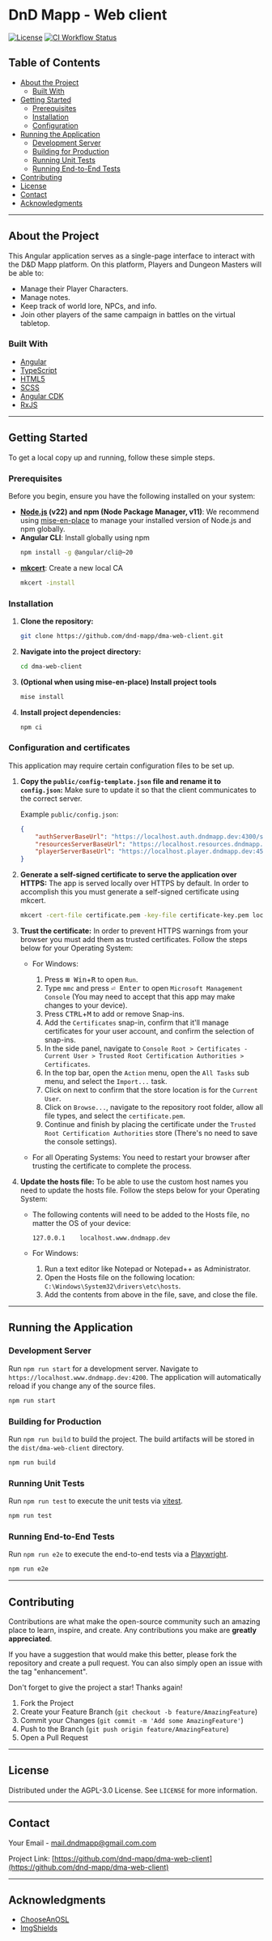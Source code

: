 # DnD Mapp - Web client

[![License](https://img.shields.io/github/license/dnd-mapp/dma-web-client)](./LICENSE)
[![CI Workflow Status](https://img.shields.io/github/actions/workflow/status/dnd-mapp/dma-web-client/push-main.yml?branch=main&logo=github&label=CI)](https://github.com/dnd-mapp/dma-web-client/actions/workflows/push-main.yml)

## Table of Contents

-   [About the Project](#about-the-project)
    -   [Built With](#built-with)
-   [Getting Started](#getting-started)
    -   [Prerequisites](#prerequisites)
    -   [Installation](#installation)
    -   [Configuration](#configuration-and-certificates)
-   [Running the Application](#running-the-application)
    -   [Development Server](#development-server)
    -   [Building for Production](#building-for-production)
    -   [Running Unit Tests](#running-unit-tests)
    -   [Running End-to-End Tests](#running-end-to-end-tests)
-   [Contributing](#contributing)
-   [License](#license)
-   [Contact](#contact)
-   [Acknowledgments](#acknowledgments)

---

## About the Project

This Angular application serves as a single-page interface to interact with the D&D Mapp platform. On this platform, Players and Dungeon Masters will be able to:

- Manage their Player Characters.
- Manage notes.
- Keep track of world lore, NPCs, and info.
- Join other players of the same campaign in battles on the virtual tabletop.

### Built With

*   [Angular](https://angular.io/)
*   [TypeScript](https://www.typescriptlang.org/)
*   [HTML5](https://developer.mozilla.org/en-US/docs/Web/HTML)
*   [SCSS](https://sass-lang.com/)
*   [Angular CDK](https://material.angular.io/cdk)
*   [RxJS](https://rxjs.dev/)

---

## Getting Started

To get a local copy up and running, follow these simple steps.

### Prerequisites

Before you begin, ensure you have the following installed on your system:

*   **[Node.js](https://nodejs.org/en/download/) (v22) and npm (Node Package Manager, v11)**: We recommend using [mise-en-place](https://mise.jdx.dev/) to manage your installed version of Node.js and npm globally.
*   **Angular CLI**: Install globally using npm
    ```bash
    npm install -g @angular/cli@~20
    ```
*   **[mkcert](https://github.com/FiloSottile/mkcert)**: Create a new local CA
    ```bash
    mkcert -install
    ```

### Installation

1.  **Clone the repository:**
    ```bash
    git clone https://github.com/dnd-mapp/dma-web-client.git
    ```
2.  **Navigate into the project directory:**
    ```bash
    cd dma-web-client
    ```
3.  **(Optional when using mise-en-place) Install project tools**
    ```bash
    mise install
    ```
4.  **Install project dependencies:**
    ```bash
    npm ci
    ```

### Configuration and certificates

This application may require certain configuration files to be set up.

1.  **Copy the `public/config-template.json` file and rename it to `config.json`:** Make sure to update it so that the client communicates to the correct server.

    Example `public/config.json`:
    ```json
    {
        "authServerBaseUrl": "https://localhost.auth.dndmapp.dev:4300/server",
        "resourcesServerBaseUrl": "https://localhost.resources.dndmapp.dev:4400/server",
        "playerServerBaseUrl": "https://localhost.player.dndmapp.dev:4500/server"
    }
    ```

2.  **Generate a self-signed certificate to serve the application over HTTPS:** The app is served locally over HTTPS by default. In order to accomplish this you must generate a self-signed certificate using mkcert.
    ```bash
    mkcert -cert-file certificate.pem -key-file certificate-key.pem localhost.www.dndmapp.dev localhost
    ```

3.  **Trust the certificate:** In order to prevent HTTPS warnings from your browser you must add them as trusted certificates. Follow the steps below for your Operating System:
    -  For Windows:
       1.  Press <kbd>&#8862; Win</kbd>+<kbd>R</kbd> to open `Run`.
       2.  Type `mmc` and press <kbd>⏎ Enter</kbd> to open `Microsoft Management Console` (You may need to accept that this app may make changes to your device).
       3.  Press <kbd>CTRL</kbd>+<kbd>M</kbd> to add or remove Snap-ins.
       4.  Add the `Certificates` snap-in, confirm that it'll manage certificates for your user account, and confirm the selection of snap-ins.
       5.  In the side panel, navigate to `Console Root > Certificates - Current User > Trusted Root Certification Authorities > Certificates`.
       6.  In the top bar, open the `Action` menu, open the `All Tasks` sub menu, and select the `Import...` task.
       7.  Click on next to confirm that the store location is for the `Current User`.
       8.  Click on `Browse...`, navigate to the repository root folder, allow all file types, and select the `certificate.pem`.
       9.  Continue and finish by placing the certificate under the `Trusted Root Certification Authorities` store (There's no need to save the console settings).
    
    -  For all Operating Systems: You need to restart your browser after trusting the certificate to complete the process.

4.  **Update the hosts file:** To be able to use the custom host names you need to update the hosts file. Follow the steps below for your Operating System:
    -  The following contents will need to be added to the Hosts file, no matter the OS of your device:
       ```text
       127.0.0.1    localhost.www.dndmapp.dev
       ```

    -  For Windows:
       1.  Run a text editor like Notepad or Notepad++ as Administrator.
       2.  Open the Hosts file on the following location: `C:\Windows\System32\drivers\etc\hosts`.
       3.  Add the contents from above in the file, save, and close the file.

---

## Running the Application

### Development Server

Run `npm run start` for a development server. Navigate to `https://localhost.www.dndmapp.dev:4200`. The application will automatically reload if you change any of the source files.

```bash
npm run start
```

### Building for Production

Run `npm run build` to build the project. The build artifacts will be stored in the `dist/dma-web-client` directory.

```bash
npm run build
```

### Running Unit Tests

Run `npm run test` to execute the unit tests via [vitest](https://vitest.dev).

```bash
npm run test
```

### Running End-to-End Tests

Run `npm run e2e` to execute the end-to-end tests via a [Playwright](https://playwright.dev/).

```bash
npm run e2e
```

---

## Contributing

Contributions are what make the open-source community such an amazing place to learn, inspire, and create. Any contributions you make are **greatly appreciated**.

If you have a suggestion that would make this better, please fork the repository and create a pull request. You can also simply open an issue with the tag "enhancement".

Don't forget to give the project a star! Thanks again!

1.  Fork the Project
2.  Create your Feature Branch (`git checkout -b feature/AmazingFeature`)
3.  Commit your Changes (`git commit -m 'Add some AmazingFeature'`)
4.  Push to the Branch (`git push origin feature/AmazingFeature`)
5.  Open a Pull Request

---

## License

Distributed under the AGPL-3.0 License. See `LICENSE` for more information.

---

## Contact

Your Email - [mail.dndmapp@gmail.com.com](mailto:mail.dndmapp@gmail.com)

Project Link: [https://github.com/dnd-mapp/dma-web-client](https://github.com/dnd-mapp/dma-web-client)

---

## Acknowledgments

*   [ChooseAnOSL](https://choosealicense.com/)
*   [ImgShields](https://shields.io/)
